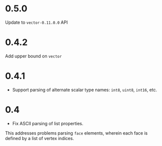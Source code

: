 # 0.5.0

Update to `vector-0.11.0.0` API

# 0.4.2

Add upper bound on `vector`

# 0.4.1

* Support parsing of alternate scalar type names: `int8`, `uint8`,
`int16`, etc.

# 0.4

* Fix ASCII parsing of list properties.

This addresses problems parsing `face` elements, wherein each face is
defined by a list of vertex indices.
